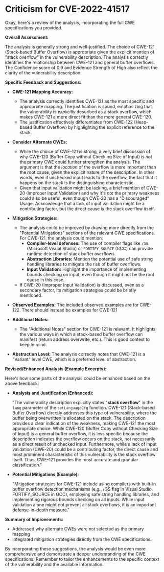 # Criticism for CVE-2022-41517

Okay, here's a review of the analysis, incorporating the full CWE specifications you provided.

**Overall Assessment:**

The analysis is generally strong and well-justified. The choice of CWE-121 (Stack-based Buffer Overflow) is appropriate given the explicit mention of "stack overflow" in the vulnerability description. The analysis correctly identifies the relationship between CWE-121 and general buffer overflows. The Confidence score of 0.9 and Evidence Strength of High also reflect the clarity of the vulnerability description.

**Specific Feedback and Suggestions:**

*   **CWE-121 Mapping Accuracy:**

    *   The analysis correctly identifies CWE-121 as the most specific and appropriate mapping. The justification is sound, emphasizing that the vulnerability is *explicitly* described as a stack overflow, which makes CWE-121 a more direct fit than the more general CWE-120.
    *   The justification effectively differentiates from CWE-122 (Heap-based Buffer Overflow) by highlighting the explicit reference to the stack.
*   **Consider Alternate CWEs:**

    *   While the choice of CWE-121 is strong, a very brief discussion of why CWE-120 (Buffer Copy without Checking Size of Input) is *not* the primary CWE could further strengthen the analysis. The argument is that the *location* of the overflow is more important than the root cause, given the explicit nature of the description. In other words, even if unchecked input leads to the overflow, the fact that it happens on the stack is the distinguishing characteristic.
    *   Given that input validation might be lacking, a brief mention of CWE-20 (Improper Input Validation) and why it's *not* the primary weakness could also be useful, even though CWE-20 has a "Discouraged" Usage. Acknowledge that a lack of input validation might be a contributing factor, but the direct cause is the stack overflow itself.
*   **Mitigation Strategies:**

    *   The analysis could be improved by drawing more directly from the "Potential Mitigations" sections of the relevant CWE specifications. For CWE-121, the analysis could mention:
        *   **Compiler-level defenses:** The use of compiler flags like `/GS` (Microsoft Visual Studio) or `FORTIFY_SOURCE` (GCC) can provide runtime detection of stack buffer overflows.
        *   **Abstraction Libraries:** Mention the potential use of safe string handling libraries to mitigate the risk of buffer overflows.
        *   **Input Validation:** Highlight the importance of implementing bounds checking on input, even though it might not be the root cause in this case.
    *   If CWE-20 (Improper Input Validation) is discussed, even as a secondary factor, its mitigation strategies could be briefly mentioned.
*   **Observed Examples:** The included observed examples are for CWE-122. There should instead be examples for CWE-121
*   **Additional Notes:**

    *   The "Additional Notes" section for CWE-121 is relevant. It highlights the various ways in which a stack-based buffer overflow can manifest (return address overwrite, etc.). This is good context to keep in mind.
*   **Abstraction Level:** The analysis correctly notes that CWE-121 is a "Variant" level CWE, which is a preferred level of abstraction.

**Revised/Enhanced Analysis (Example Excerpts):**

Here's how some parts of the analysis could be enhanced based on the above feedback:

*   **Analysis and Justification (Enhanced):**

    "The vulnerability description explicitly states "**stack overflow**" in the `lang` parameter of the `setLanguageCfg` function. CWE-121 (Stack-based Buffer Overflow) directly addresses this type of vulnerability, where the buffer being overwritten is allocated on the stack. The description provides a clear indication of the weakness, making CWE-121 the most appropriate choice. While CWE-120 (Buffer Copy without Checking Size of Input) is a general buffer overflow, it is less specific because the description indicates the overflow occurs on the stack, not necessarily as a direct result of unchecked input. Furthermore, while a lack of input validation (CWE-20) could be a contributing factor, the direct cause and most prominent characteristic of this vulnerability is the stack overflow itself. Thus, CWE-121 provides the most accurate and granular classification."

*   **Potential Mitigations (Example):**

    "Mitigation strategies for CWE-121 include using compilers with built-in buffer overflow detection mechanisms (e.g., /GS flag in Visual Studio, FORTIFY\_SOURCE in GCC), employing safe string handling libraries, and implementing rigorous bounds checking on all inputs. While input validation alone might not prevent all stack overflows, it is an important defense-in-depth measure."

**Summary of Improvements:**

*   Addressed why alternate CWEs were not selected as the primary mapping
*   Integrated mitigation strategies directly from the CWE specifications.

By incorporating these suggestions, the analysis would be even more comprehensive and demonstrate a deeper understanding of the CWE specifications. Remember to tailor the enhancements to the specific context of the vulnerability and the available information.